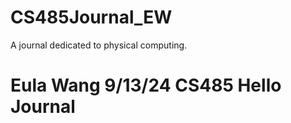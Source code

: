 # CS485Journal_EW
A journal dedicated to physical computing.
# Eula Wang 9/13/24 CS485 Hello Journal
